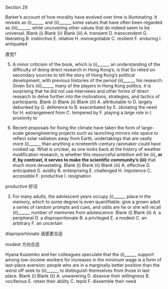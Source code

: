 Section 29

Barker’s account of how morality have evolved over time is illuminating. It reveals as (i)______ and (ii)______ some values that have often been regarded as (iii)______, while uncovering other values that do indeed seem to be universal.
Blank (i) Blank (ii) Blank (iii)
A. transient D. transcendent G. liberating
B. instinctive E. relative H. nonnegotiable
C. resilient F. enduring I. antiquated

直觉?

5. A minor criticism of the book, which is (i)______ an understanding of the difficulty of doing direct research in Hong Kong’s, is that So relied on secondary sources to tell the story of Hong Kong’s political development, with previous histories of the period (ii)______ his research. Given So’s (iii)______ many of the players in Hong Kong politics, it is surprising that he did not use interviews and other forms of direct research to delve further into the motivations, strategies, and tactics of participants.
Blank (i) Blank (ii) Blank (iii)
A. attributable to D. largely debunked by G. deference to
B. exacerbated by E. obviating the need for H. estrangement from
C. tempered by F. playing a large role in I. proximity to

4. Recent proposals for fixing the climate have taken the form of large-scale geoengineering projects such as launching mirrors into space to reflect solar radiation away from Earth, undertakings that are vastly more (i)______ than anything a nineteenth-century rainmaker could have cooked up. What is unclear, as one looks back at the history of weather modification research, is whether this resourceful ambition will be (ii)______, or if, by contrast, it serves to make the scientific community’s (iii)______ that much more devastating.
  Blank (i) Blank (ii) Blank (iii)
  A. effective D. anticipated G. avidity
  B. enterprising E. challenged H. impotence
  C. accessible F. productive I. resignation

  productive 好词

  3. For many adults, the adolescent years occupy (i)______ place in the memory, which to some degree is even quantifiable: give a grown adult a series of random prompts and cues, and odds are he or she will recall (ii)______ number of memories from adolescence.
    Blank (i) Blank (ii)
    A. a peripheral D. a disproportionate
    B. a privileged E. a modest
    C. an arbitrary F. an uncertain

    

disproportionate 语感更合适

modest 方向合适

Hyana Kusiemko and her colleagues speculate that the (i)______ support among low-income workers for increases in the minimum wage is a form of last-place aversion: people who are in a marginally better position than the worst off seek to (ii)______ to distinguish themselves from those in last place.
Blank (i) Blank (ii)
A. unwavering D. disavow their willingness
B. vociferous E. retain their ability
C. tepid F. dissemble their need